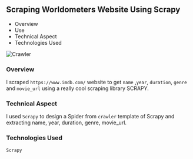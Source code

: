 ## Scraping Worldometers Website Using Scrapy

- Overview
- Use
- Technical Aspect
- Technologies Used

![Crawler](https://momlovesbest.com/wp-content/uploads/2019/11/When-Do-Babies-Crawl.jpg)

### Overview

I scraped `https://www.imdb.com/` website to get `name` ,`year`, `duration`, `genre` and `movie_url` using a really cool scraping library SCRAPY.


### Technical Aspect

I used `Scrapy` to design a Spider from `crawler` template of Scrapy and extracting name, year, duration, genre, movie_url.

### Technologies Used

`Scrapy`
